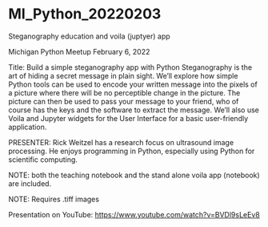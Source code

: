 # MI_Python_20220203
Steganography education and voila (juptyer) app

Michigan Python Meetup
February 6, 2022

Title: Build a simple steganography app with Python
Steganography is the art of hiding a secret message in plain sight. We’ll explore how simple Python tools can be used to encode your written message into the pixels of a picture where there will be no perceptible change in the picture. The picture can then be used to pass your message to your friend, who of course has the keys and the software to extract the message. We’ll also use Voila and Jupyter widgets for the User Interface for a basic user-friendly application.

PRESENTER:
Rick Weitzel has a research focus on ultrasound image processing. He enjoys programming in Python, especially using Python for scientific computing.

NOTE: both the teaching notebook and the stand alone voila app (notebook) are included.

NOTE: Requires .tiff images

Presentation on YouTube: https://www.youtube.com/watch?v=BVDl9sLeEv8
